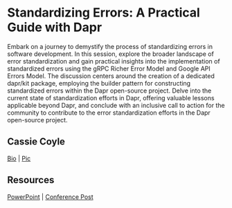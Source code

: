 # Standardizing Errors: A Practical Guide with Dapr

Embark on a journey to demystify the process of standardizing errors 
in software development. In this session, explore the broader landscape 
of error standardization and gain practical insights into the implementation 
of standardized errors using the gRPC Richer Error Model and Google API Errors 
Model. The discussion centers around the creation of a dedicated dapr/kit 
package, employing the builder pattern for constructing standardized errors 
within the Dapr open-source project. Delve into the current state of 
standardization efforts in Dapr, offering valuable lessons applicable beyond 
Dapr, and conclude with an inclusive call to action for the community to 
contribute to the error standardization efforts in the Dapr open-source project.

## Cassie Coyle

[Bio](./cassie-coyle-oss-bio.md) | [Pic](../../assets/cassie-coyle-pic-2024.jpg)

## Resources

[PowerPoint](./StandardizingErrors-APracticalGuideWithDapr.pdf) | [Conference Post](https://sched.co/1aBOs)

